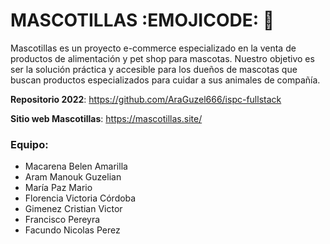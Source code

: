 # **MASCOTILLAS**  :EMOJICODE: :dog:

Mascotillas es un proyecto e-commerce especializado en la venta de productos de alimentación y pet shop para mascotas. Nuestro objetivo es ser la solución práctica y accesible para los dueños de mascotas que buscan productos especializados para cuidar a sus animales de compañía.

**Repositorio 2022**: https://github.com/AraGuzel666/ispc-fullstack

**Sitio web Mascotillas**: https://mascotillas.site/

### Equipo:
- Macarena Belen Amarilla
- Aram Manouk Guzelian
- María Paz Mario
- Florencia Victoria Córdoba
- Gimenez Cristian Victor
- Francisco Pereyra
- Facundo Nicolas Perez
